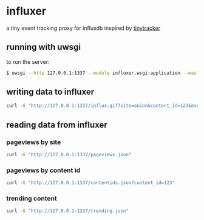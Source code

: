 # influxer

a tiny event tracking proxy for influxdb inspired by [tinytracker](https://github.com/theonion/tinytracker)


## running with uwsgi

to run the server:

```bash
$ uwsgi --http 127.0.0.1:1337 --module influxer.wsgi:application --master -H /path/to/workspace
```


## writing data to influxer

```bash
curl -G "http://127.0.0.1:1337/influx.gif?site=onion&content_id=123&event=pageview&path=/articles/blah-123"
```


## reading data from influxer

### pageviews by site

```bash
curl -G "http://127.0.0.1:1337/pageviews.json"
```

### pageviews by content id

```bash
curl -G "http://127.0.0.1:1337/contentids.json?content_id=123"
```

### trending content

```bash
curl -G "http://127.0.0.1:1337/trending.json"
```
